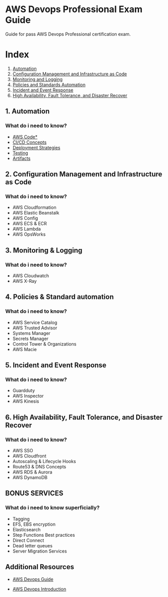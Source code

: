 # AWS Devops Professional Exam Guide
Guide for pass AWS Devops Professional certification exam.

# Index
1. [Automation](#Automation)
2. [Configuration Management and Infrastructure as Code](#IaC)
3. [Monitoring and Logging](#Monitoring)
4. [Policies and Standards Automation](#Policies)
5. [Incident and Event Response](#Events)
6. [High Availability, Fault Tolerance, and Disaster Recover](#HA) 

<a name="Automation"></a>
## 1. Automation
### What do i need to know?

- [AWS Code*](./Automation/Code*.md)
- [CI/CD Concepts](./Automation/CICD.md)
- [Deployment Strategies](./Automation/Deployment.md)
- [Testing](./Automation/Testing.md)
- [Artifacts](./Automation/Artifacts.md)

<a name="IaC"></a>
## 2. Configuration Management and Infrastructure as Code
### What do i need to know?

- AWS Cloudformation
- AWS Elastic Beanstalk
- AWS Config
- AWS ECS & ECR
- AWS Lambda
- AWS OpsWorks

<a name="Monitoring"></a>
## 3. Monitoring & Logging
### What do i need to know?

- AWS Cloudwatch
- AWS X-Ray

<a name="Policies"></a>
## 4. Policies & Standard automation
### What do i need to know?

- AWS Service Catalog
- AWS Trusted Advisor
- Systems Manager
- Secrets Manager
- Control Tower & Organizations
- AWS Macie

<a name="Events"></a>
## 5. Incident and Event Response
### What do i need to know?
- Guardduty
- AWS Inspector
- AWS Kinesis

<a name="HA"></a>
## 6. High Availability, Fault Tolerance, and Disaster Recover 
### What do i need to know?
- AWS SSO
- AWS Cloudfront
- Autoscaling & Lifecycle Hooks
- Route53 & DNS Concepts
- AWS RDS & Aurora
- AWS DynamoDB

## BONUS SERVICES
### What do i need to know superficially?
- Tagging
- EFS, EBS encryption
- Elasticsearch
- Step Functions Best practices
- Direct Connect
- Dead letter queues
- Server Migration Services

## Additional Resources

- [AWS Devops Guide](https://d1.awsstatic.com/training-and-certification/docs-devops-pro/AWS-Certified-DevOps-Engineer-Professional_Exam-Guide.pdf)

- [AWS Devops Introduction](https://d1.awsstatic.com/whitepapers/AWS_DevOps.pdf)